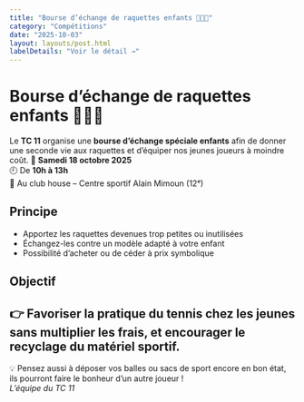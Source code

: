 ```yaml
---
title: "Bourse d’échange de raquettes enfants 🎾👧🧒"
category: "Compétitions"
date: "2025-10-03"
layout: layouts/post.html
labelDetails: "Voir le détail →"
---
```

# Bourse d’échange de raquettes enfants 🎾👧🧒
Le **TC 11** organise une **bourse d’échange spéciale enfants** afin de donner une seconde vie aux raquettes et d’équiper nos jeunes joueurs à moindre coût.
📅 **Samedi 18 octobre 2025**  
🕘 De **10h à 13h**  
📍 Au club house – Centre sportif Alain Mimoun (12ᵉ)  
## Principe
- Apportez les raquettes devenues trop petites ou inutilisées  
- Échangez-les contre un modèle adapté à votre enfant  
- Possibilité d’acheter ou de céder à prix symbolique  
## Objectif
👉 Favoriser la pratique du tennis chez les jeunes sans multiplier les frais, et encourager le recyclage du matériel sportif.  
---
💡 Pensez aussi à déposer vos balles ou sacs de sport encore en bon état, ils pourront faire le bonheur d’un autre joueur !  
*L’équipe du TC 11*  
